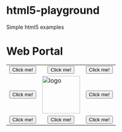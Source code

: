 html5-playground
================


Simple html5 examples


<h1>Web Portal</h1>
<table align="center">
<tr>
<td>
<button type="Button">Click me!</button>
</td>
<td align="center">
<button type="Button">Click me!</button>
</td>
<td>
<button type="Button">Click me!</button>
</td>
</tr>
<tr>
<td>
<button type="Button">Click me!</button>
</td>
<td>
<img src="https://avatars0.githubusercontent.com/u/1355462?v=3&s=96" alt="logo" height="100" width="100">
</td>
<td>
<button type="Button">Click me!</button>
</td>
</tr>
<tr>
<td>
<button type="Button">Click me!</button>
</td>
<td align="center">
<button type="Button">Click me!</button>
</td>
<td>
<button type="Button">Click me!</button>
</td>
</tr>
</table>

